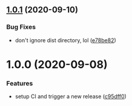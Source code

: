 ## [1.0.1](https://github.com/bespoyasov/figma-tags-finder/compare/v1.0.0...v1.0.1) (2020-09-10)


### Bug Fixes

* don't ignore dist directory, lol ([e78be82](https://github.com/bespoyasov/figma-tags-finder/commit/e78be827da537b108209c74614ae9d7be16e288e))

# 1.0.0 (2020-09-08)


### Features

* setup CI and trigger a new release ([c95dff0](https://github.com/bespoyasov/figma-tags-finder/commit/c95dff09f187bce82cee2c84f86b22f5459c38c6))
